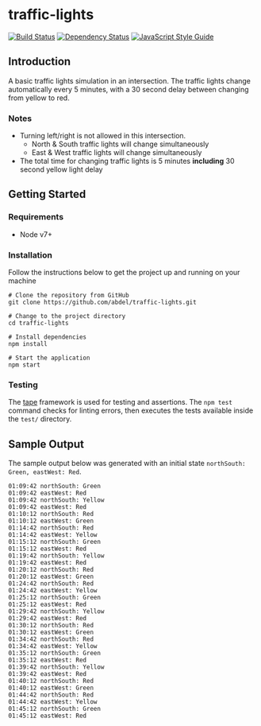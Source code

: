 # traffic-lights

[![Build Status](https://travis-ci.com/abdel/traffic-lights.svg?token=t7xyTiRR4wszKxRKqRLP&branch=master)](https://travis-ci.com/abdel/traffic-lights)
[![Dependency Status](https://dependencyci.com/github/abdel/traffic-lights/badge)](https://dependencyci.com/github/abdel/traffic-lights)
[![JavaScript Style Guide](https://img.shields.io/badge/code_style-standard-brightgreen.svg)](https://standardjs.com)

## Introduction
A basic traffic lights simulation in an intersection. The traffic lights change automatically every 5 minutes, with a 30 second delay between changing from yellow to red.

### Notes
- Turning left/right is not allowed in this intersection.
    - North & South traffic lights will change simultaneously
    - East & West traffic lights will change simultaneously
- The total time for changing traffic lights is 5 minutes **including** 30 second yellow light delay

## Getting Started

### Requirements
- Node v7+

### Installation
Follow the instructions below to get the project up and running on your machine

```
# Clone the repository from GitHub
git clone https://github.com/abdel/traffic-lights.git

# Change to the project directory
cd traffic-lights 

# Install dependencies
npm install

# Start the application
npm start
```

### Testing
The [tape](https://github.com/substack/tape) framework is used for testing and assertions. The `npm test` command checks for linting errors, then executes the tests available inside the `test/` directory.

## Sample Output

The sample output below was generated with an initial state `northSouth: Green, eastWest: Red`.

```
01:09:42 northSouth: Green
01:09:42 eastWest: Red
01:09:42 northSouth: Yellow
01:09:42 eastWest: Red
01:10:12 northSouth: Red
01:10:12 eastWest: Green
01:14:42 northSouth: Red
01:14:42 eastWest: Yellow
01:15:12 northSouth: Green
01:15:12 eastWest: Red
01:19:42 northSouth: Yellow
01:19:42 eastWest: Red
01:20:12 northSouth: Red
01:20:12 eastWest: Green
01:24:42 northSouth: Red
01:24:42 eastWest: Yellow
01:25:12 northSouth: Green
01:25:12 eastWest: Red
01:29:42 northSouth: Yellow
01:29:42 eastWest: Red
01:30:12 northSouth: Red
01:30:12 eastWest: Green
01:34:42 northSouth: Red
01:34:42 eastWest: Yellow
01:35:12 northSouth: Green
01:35:12 eastWest: Red
01:39:42 northSouth: Yellow
01:39:42 eastWest: Red
01:40:12 northSouth: Red
01:40:12 eastWest: Green
01:44:42 northSouth: Red
01:44:42 eastWest: Yellow
01:45:12 northSouth: Green
01:45:12 eastWest: Red
```